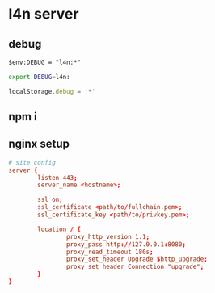 # l4n server


## debug
``` ps
$env:DEBUG = "l4n:*"
```
``` sh
export DEBUG=l4n:
```
``` js
localStorage.debug = '*'
```

## npm i

## nginx setup
``` conf
# site config
server {
        listen 443;
        server_name <hostname>;

        ssl on;
        ssl_certificate <path/to/fullchain.pem>;
        ssl_certificate_key <path/to/privkey.pem>;

        location / {
                proxy_http_version 1.1;
                proxy_pass http://127.0.0.1:8080;
                proxy_read_timeout 180s;
                proxy_set_header Upgrade $http_upgrade;
                proxy_set_header Connection "upgrade";
        }
}
```
